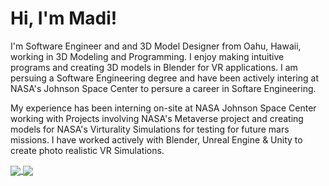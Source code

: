 # Hi, I'm Madi!

I'm Software Engineer and and 3D Model Designer from Oahu, Hawaii, working in 3D Modeling and Programming. I enjoy making intuitive programs and creating 3D models in Blender for VR applications. I am persuing a Software Engineering degree and have been actively intering at NASA's Johnson Space Center to persure a career in Softare Engineering.

My experience has been interning on-site at NASA Johnson Space Center working with Projects involving NASA's Metaverse project and creating models for NASA's Virturality Simulations for testing for future mars missions. I have worked actively with Blender, Unreal Engine & Unity to create photo realistic VR Simulations.

<a href="https://github.com/anuraghazra/github-readme-stats">
  <img align="center" src="https://github-readme-stats.vercel.app/api?username=MadisGrid&show_icons=true&theme=gotham" />
</a>
<a href="https://github-readme-stats.vercel.app/api/top-langs/?username=MadisGrid">
  <img align="center" src="https://github.com/anuraghazra/github-readme-stats" />
</a>


